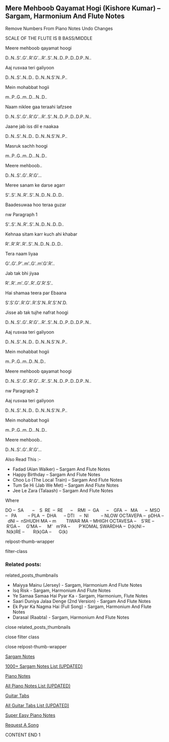
## Mere Mehboob Qayamat Hogi (Kishore Kumar) – Sargam, Harmonium And Flute Notes

Remove Numbers From Piano Notes
Undo Changes

SCALE OF THE FLUTE IS B BASS/MIDDLE

Meere mehboob qayamat hoogi

D..N..S’..G’..R’.G’…R’..S’..N..D..P..D..D.P..N..

Aaj rusvaa teri galiyoon

D..N..S’..N..D.. D..N..N.S’.N..P..

Mein mohabbat hogii

m..P..G..m..D…N..D..

Naam niklee gaa teraahi lafzsee

D..N..S’..G’..R’.G’…R’..S’..N..D..P..D..D.P..N..

Jaane jab iss dil e naakaa

D..N..S’..N..D.. D..N..N.S’.N..P..

Masruk sachh hoogi

m..P..G..m..D…N..D..

Meere mehboob..

D..N..S’..G’..R’.G’…

Meree sanam ke darse agarr

S’..S’..N..R’..S’..N..D..N..D..D..

Baadesuwaa hoo teraa guzar

nw Paragraph 1

S’..S’..N..R’..S’..N..D..N..D..D..

Kehnaa sitam karr kuch ahi khabar

R’..R’.R’..R’..S’..N..D..N..D..D..

Tera naam liyaa

G’..G’..P’..m’..G’..m’.G’.R’..

Jab tak bhi jiyaa

R’..R’..m’..G’..R’..G’.R’.S’..

Hai shamaa teera par Ebaana

S’.S’.G’..R’.G’..R’.S’.N..R’.S’.N’.D.

Jisse ab tak tujhe nafrat hoogi

D..N..S’..G’..R’.G’…R’..S’..N..D..P..D..D.P..N..

Aaj rusvaa teri galiyoon

D..N..S’..N..D.. D..N..N.S’.N..P..

Mein mohabbat hogii

m..P..G..m..D..N..D..

Meere mehboob qayamat hoogi

D..N..S’..G’..R’.G’…R’..S’..N..D..P..D..D.P..N..

nw Paragraph 2

Aaj rusvaa teri galiyoon

D..N..S’..N..D.. D..N..N.S’.N..P..

Mein mohabbat hogii

m..P..G..m..D…N..D..

Meere mehboob..

D..N..S’..G’..R’.G’…



Also Read This :-



* Fadad (Alan Walker) – Sargam And Flute Notes
* Happy Birthday – Sargam And Flute Notes
* Choo Lo (The Local Train) – Sargam And Flute Notes
* Tum Se Hi (Jab We Met) – Sargam And Flute Notes
* Jee Le Zara (Talaash) – Sargam And Flute Notes

Where



DO –  SA       –    S  RE  –  RE      –    RMI  –  GA      –    GFA  –   MA      –  MSO  –   PA         – PLA  –  DHA      – DTI    –  NI          – NLOW OCTAVEPA –  pDHA –  dNI –  nSHUDH MA – m        TIWAR MA – MHIGH OCTAVESA –    S’RE –     R’GA –     G’MA –     M’   m’PA –       P’KOMAL SWARDHA –  D(k)NI –       N(k)RE –       R(k)GA –      G(k)



relpost-thumb-wrapper

filter-class

### Related posts:

related_posts_thumbnails

* Maiyya Mainu (Jersey) - Sargam, Harmonium And Flute Notes
* Isq Risk - Sargam, Harmonium And Flute Notes
* Ye Samaa Samaa Hai Pyar Ka - Sargam, Harmonium, Flute Notes
* Saari Duniya Jalaa Denge (2nd Version) - Sargam And Flute Notes
* Ek Pyar Ka Nagma Hai (Full Song) - Sargam, Harmonium And Flute Notes
* Darasal (Raabta) - Sargam, Harmonium And Flute Notes

close related_posts_thumbnails

close filter class

close relpost-thumb-wrapper

[Sargam Notes](https://www.notationsworld.com/sargam-notes.html)

[1000+ Sargam Notes List (UPDATED)](https://www.notationsworld.com/all-songs-list-sargam-notes.html)

[Piano Notes](https://www.notationsworld.com/piano-notes.html)

[All Piano Notes List (UPDATED)](https://www.notationsworld.com/all-songs-list-piano-notes.html)

[Guitar Tabs](https://www.notationsworld.com/guitar-tabs.html)

[All Guitar Tabs List (UPDATED)](https://www.notationsworld.com/all-songs-list-guitar-tabs.html)

[Super Easy Piano Notes](https://studywall.in/)

[Request A Song](https://www.notationsworld.com/request-a-song.html)

CONTENT END 1

